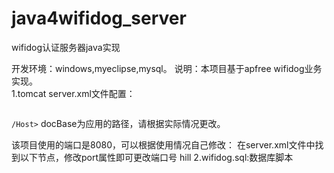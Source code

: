 java4wifidog_server
===================

wifidog认证服务器java实现

开发环境：windows,myeclipse,mysql。
说明：本项目基于apfree wifidog业务实现。<br>
1.tomcat server.xml文件配置：<br>
<code><Host name="localhost" appBase="webapps" unpackWARs="true" autoDeploy="true" xmlValidation="false" xmlNamespaceAware="false">
<Context path="" docBase="D:\MyWorkSpace.metadata.me_tcat\webapps\wifidogServer" debug="0" reloadable="true"/>
/Host></code> 
docBase为应用的路径，请根据实际情况更改。<br>

该项目使用的端口是8080，可以根据使用情况自己修改：
在server.xml文件中找到以下节点，修改port属性即可更改端口号
<Connector port="8080" protocol="HTTP/1.1" connectionTimeout="20000" redirectPort="8443" /> hill 2.wifidog.sql:数据库脚本
